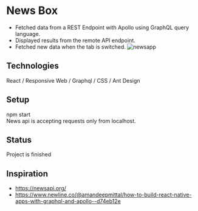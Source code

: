 # News Box
- Fetched data from a REST Endpoint with Apollo using GraphQL query language.
- Displayed results from the remote API endpoint.
- Fetched new data when the tab is switched.
![newsapp](https://user-images.githubusercontent.com/60532954/103606546-071e2880-4f5a-11eb-8508-090269ee4a0c.png)
## Technologies
React / Responsive Web / Graphql / CSS / Ant Design

## Setup
npm start <br />
News api is accepting requests only from localhost. 

## Status 
Project is finished

## Inspiration
- https://newsapi.org/
- https://www.newline.co/@amandeepmittal/how-to-build-react-native-apps-with-graphql-and-apollo--d74eb12e


